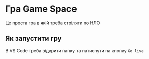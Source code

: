 #  Гра Game Space
Це проста гра в якій треба стріляти по НЛО

## Як запустити гру
В VS Code треба відкрити папку та натиснути на кнопку `Go live`
